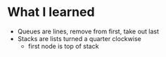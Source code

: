 # What I learned
- Queues are lines, remove from first, take out last
- Stacks are lists turned a quarter clockwise
  - first node is top of stack